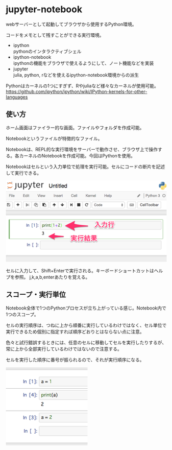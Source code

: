 jupyter-notebook
==================

webサーバーとして起動してブラウザから使用するPython環境。

コードをメモとして残すことができる実行環境。


- ipython  
pythonのインタラクティブシェル
- ipython-notebook  
ipythonの機能をブラウザで使えるようにして、ノート機能などを実装
- jupyter  
julia, python, rなどを使えるipython-notebook環境からの派生


Pythonはカーネルの1つにすぎず、Rやjuliaなど様々なカーネルが使用可能。  
<https://github.com/ipython/ipython/wiki/IPython-kernels-for-other-languages>


使い方
----------

ホーム画面はファイラー的な画面。ファイルやフォルダを作成可能。

Notebookというファイルが特徴的なファイル。

Notebookは、REPL的な実行環境をサーバーで動作させ、ブラウザ上で操作する。各カーネルのNotebookを作成可能。今回はPythonを使用。

Notebookはセルという入力単位で処理を実行可能。セルにコードの断片を記述して実行できる。

![jupyter](img/jupyter01.png)

セルに入力して、Shift+Enterで実行される。キーボードショートカットはヘルプを参照。
j,k,a,b,enterあたりを覚える。

スコープ・実行単位
--------------------
Notebook全体で1つのPythonプロセスが立ち上がっている感じ。Notebook内で1つのスコープ。

セルの実行順序は、つねに上から順番に実行しているわけではなく、セル単位で実行できるため個別に指定すれば順序どおりとはならない点に注意。

色々と試行錯誤するときには、任意のセルに移動してセルを実行したりするが、常に上から全部実行しているわけではないので注意する。

セルを実行した順序に番号が振られるので、それが実行順序になる。

![cell running order](img/jupyter02.png)







